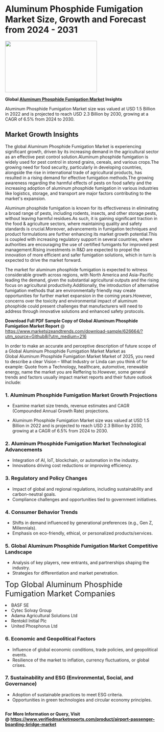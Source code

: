 <H1>Aluminum Phosphide Fumigation Market Size, Growth and Forecast from 2024 - 2031</H1><img class="aligncenter size-medium wp-image-584254" src="https://thirdeyenews.in/wp-content/uploads/2024/09/Global-Market-Research-300x168.jpeg" alt="" width="300" height="168" /><p><strong>Global&nbsp;<a href="https://www.marketsizeandtrends.com/download-sample/626664/?utm_source=Github8j?utm_medium=216">Aluminum Phosphide Fumigation Market</a> Insights</strong></p><p>Aluminum Phosphide Fumigation Market size was valued at USD 1.5 Billion in 2022 and is projected to reach USD 2.3 Billion by 2030, growing at a CAGR of 6.5% from 2024 to 2030.</p><p><h2>Market Growth Insights</h2> <p>The global Aluminum Phosphide Fumigation Market is experiencing significant growth, driven by its increasing demand in the agricultural sector as an effective pest control solution.Aluminum phosphide fumigation is widely used for pest control in stored grains, cereals, and various crops.The growing need for food security, particularly in developing countries, alongside the rise in international trade of agricultural products, has resulted in a rising demand for effective fumigation methods.The growing awareness regarding the harmful effects of pests on food safety and the increasing adoption of aluminum phosphide fumigation in various industries like logistics, storage, and transport are major factors contributing to the market's expansion.</p> <p>Aluminum phosphide fumigation is known for its effectiveness in eliminating a broad range of pests, including rodents, insects, and other storage pests, without leaving harmful residues.As such, it is gaining significant traction in the food & agriculture sectors, where maintaining quality and safety standards is crucial.Moreover, advancements in fumigation techniques and product formulations are further enhancing its market growth potential.This is coupled with increasing regulatory support in several countries, where authorities are encouraging the use of certified fumigants for improved pest management.Rising investments in R&D are expected to propel the innovation of more efficient and safer fumigation solutions, which in turn is expected to drive the market forward.<p>The market for aluminum phosphide fumigation is expected to witness considerable growth across regions, with North America and Asia-Pacific leading the demand, given the substantial agricultural outputs and the rising focus on agricultural productivity.Additionally, the introduction of alternative fumigation methods that are environmentally friendly may create opportunities for further market expansion in the coming years.However, concerns over the toxicity and environmental impact of aluminum phosphide could present challenges that manufacturers will need to address through innovative solutions and enhanced safety protocols.</p> <p><span class=""><strong>Download Full PDF Sample Copy of Global Aluminum Phosphide Fumigation Market Report</strong> @ <a href="https://www.marketsizeandtrends.com/download-sample/626664/?utm_source=Github8j?utm_medium=216" target="_blank">https://www.marketsizeandtrends.com/download-sample/626664/?utm_source=Github8j?utm_medium=216</a></span></p><p>In order to make an accurate and perceptive description of future scope of a Global&nbsp;Aluminum Phosphide Fumigation Market Market as Global&nbsp;Aluminum Phosphide Fumigation Market Market of 2025, you need to describe a clear Vision &ndash; What Industry or Linda can you think of for example: Quote from a Technology, healthcare, automotive, renewable energy, name the market you are Reffering to.However, some general trends and factors usually impact market reports and their future outlook include:</p><h3>1.&nbsp;<strong>Aluminum Phosphide Fumigation Market Growth Projections</strong></h3><ul><li>Examine market size trends, revenue estimates and CAGR (Compounded Annual Growth Rate) projections.</li><li><p>Aluminum Phosphide Fumigation Market size was valued at USD 1.5 Billion in 2022 and is projected to reach USD 2.3 Billion by 2030, growing at a CAGR of 6.5% from 2024 to 2030.</p></li></ul><h3>2.&nbsp;<strong>Aluminum Phosphide Fumigation Market Technological Advancements</strong></h3><ul><li>Integration of AI, IoT, blockchain, or automation in the industry.</li><li>Innovations driving cost reductions or improving efficiency.</li></ul><h3>3.&nbsp;<strong>Regulatory and Policy Changes</strong></h3><ul><li>Impact of global and regional regulations, including sustainability and carbon-neutral goals.</li><li>Compliance challenges and opportunities tied to government initiatives.</li></ul><h3>4.&nbsp;<strong>Consumer Behavior Trends</strong></h3><ul><li>Shifts in demand influenced by generational preferences (e.g., Gen Z, Millennials).</li><li>Emphasis on eco-friendly, ethical, or personalized products/services.</li></ul><h3>5.&nbsp;<strong>Global Aluminum Phosphide Fumigation Market Competitive Landscape</strong></h3><ul><li>Analysis of key players, new entrants, and partnerships shaping the industry.</li><li>Strategies for differentiation and market penetration.</li></ul><p data-pm-slice="1 1 []"><span style="color: inherit; font-family: inherit; font-size: 25px;">Top Global Aluminum Phosphide Fumigation Market Companies</span></p><div class="" data-test-id=""><p><li>BASF SE</li><li> Cytec Solvay Group</li><li> Adama Agricultural Solutions Ltd</li><li> Rentokil Initial Plc</li><li> United Phosphorus Ltd</li></p></div><h3>6.&nbsp;<strong>Economic and Geopolitical Factors</strong></h3><ul><li>Influence of global economic conditions, trade policies, and geopolitical events.</li><li>Resilience of the market to inflation, currency fluctuations, or global crises.</li></ul><h3>7.&nbsp;<strong>Sustainability and ESG (Environmental, Social, and Governance)</strong></h3><ul><li>Adoption of sustainable practices to meet ESG criteria.</li><li>Opportunities in green technologies and circular economy principles.</li></ul><h2><strong style="font-size: 14px;">For More Information or Query, Visit @&nbsp;</strong><a style="background-color: #ffffff; font-size: 14px;" href="https://www.marketsizeandtrends.com/report/aluminum-phosphide-fumigation-market/" target="_blank">https://www.verifiedmarketreports.com/product/airport-passenger-boarding-bridge-market</a></h2>